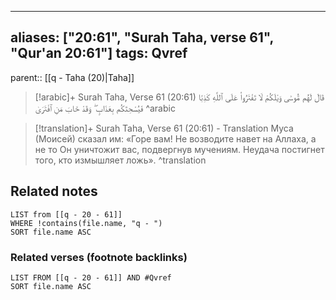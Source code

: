 
---
aliases: ["20:61", "Surah Taha, verse 61", "Qur'an 20:61"]
tags: Qvref
---

parent:: [[q - Taha (20)|Taha]]

> [!arabic]+ Surah Taha, Verse 61 (20:61)
> <span class="quran-arabic">قَالَ لَهُم مُّوسَىٰ وَيْلَكُمْ لَا تَفْتَرُوا۟ عَلَى ٱللَّهِ كَذِبًا فَيُسْحِتَكُم بِعَذَابٍ ۖ وَقَدْ خَابَ مَنِ ٱفْتَرَىٰ</span>
^arabic

> [!translation]+ Surah Taha, Verse 61 (20:61) - Translation
> Муса (Моисей) сказал им: «Горе вам! Не возводите навет на Аллаха, а не то Он уничтожит вас, подвергнув мучениям. Неудача постигнет того, кто измышляет ложь».
^translation



## Related notes
```dataview
LIST from [[q - 20 - 61]]
WHERE !contains(file.name, "q - ")
SORT file.name ASC
```

### Related verses (footnote backlinks)
```dataview
LIST FROM [[q - 20 - 61]] AND #Qvref
SORT file.name ASC
```

